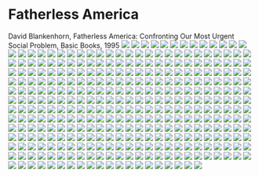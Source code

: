 # Fatherless America
David Blankenhorn, Fatherless America: Confronting Our Most Urgent Social Problem, Basic Books, 1995
![](https://github.com/KilianKegel/4KPages-FatherlessAmerika/blob/main/FatherlessAmerica.jpg) 
![](https://github.com/KilianKegel/4KPages-FatherlessAmerika/blob/main/FatherlessAmerica_001.jpg) 
![](https://github.com/KilianKegel/4KPages-FatherlessAmerika/blob/main/FatherlessAmerica_002.jpg) 
![](https://github.com/KilianKegel/4KPages-FatherlessAmerika/blob/main/FatherlessAmerica_003.jpg) 
![](https://github.com/KilianKegel/4KPages-FatherlessAmerika/blob/main/FatherlessAmerica_004.jpg) 
![](https://github.com/KilianKegel/4KPages-FatherlessAmerika/blob/main/FatherlessAmerica_005.jpg) 
![](https://github.com/KilianKegel/4KPages-FatherlessAmerika/blob/main/FatherlessAmerica_006.jpg) 
![](https://github.com/KilianKegel/4KPages-FatherlessAmerika/blob/main/FatherlessAmerica_007.jpg) 
![](https://github.com/KilianKegel/4KPages-FatherlessAmerika/blob/main/FatherlessAmerica_008.jpg) 
![](https://github.com/KilianKegel/4KPages-FatherlessAmerika/blob/main/FatherlessAmerica_009.jpg) 
![](https://github.com/KilianKegel/4KPages-FatherlessAmerika/blob/main/FatherlessAmerica_010.jpg) 
![](https://github.com/KilianKegel/4KPages-FatherlessAmerika/blob/main/FatherlessAmerica_011.jpg) 
![](https://github.com/KilianKegel/4KPages-FatherlessAmerika/blob/main/FatherlessAmerica_012.jpg) 
![](https://github.com/KilianKegel/4KPages-FatherlessAmerika/blob/main/FatherlessAmerica_013.jpg) 
![](https://github.com/KilianKegel/4KPages-FatherlessAmerika/blob/main/FatherlessAmerica_014.jpg) 
![](https://github.com/KilianKegel/4KPages-FatherlessAmerika/blob/main/FatherlessAmerica_015.jpg) 
![](https://github.com/KilianKegel/4KPages-FatherlessAmerika/blob/main/FatherlessAmerica_016.jpg) 
![](https://github.com/KilianKegel/4KPages-FatherlessAmerika/blob/main/FatherlessAmerica_017.jpg) 
![](https://github.com/KilianKegel/4KPages-FatherlessAmerika/blob/main/FatherlessAmerica_018.jpg) 
![](https://github.com/KilianKegel/4KPages-FatherlessAmerika/blob/main/FatherlessAmerica_019.jpg) 
![](https://github.com/KilianKegel/4KPages-FatherlessAmerika/blob/main/FatherlessAmerica_020.jpg) 
![](https://github.com/KilianKegel/4KPages-FatherlessAmerika/blob/main/FatherlessAmerica_021.jpg) 
![](https://github.com/KilianKegel/4KPages-FatherlessAmerika/blob/main/FatherlessAmerica_022.jpg) 
![](https://github.com/KilianKegel/4KPages-FatherlessAmerika/blob/main/FatherlessAmerica_023.jpg) 
![](https://github.com/KilianKegel/4KPages-FatherlessAmerika/blob/main/FatherlessAmerica_024.jpg) 
![](https://github.com/KilianKegel/4KPages-FatherlessAmerika/blob/main/FatherlessAmerica_025.jpg) 
![](https://github.com/KilianKegel/4KPages-FatherlessAmerika/blob/main/FatherlessAmerica_026.jpg) 
![](https://github.com/KilianKegel/4KPages-FatherlessAmerika/blob/main/FatherlessAmerica_027.jpg) 
![](https://github.com/KilianKegel/4KPages-FatherlessAmerika/blob/main/FatherlessAmerica_028.jpg) 
![](https://github.com/KilianKegel/4KPages-FatherlessAmerika/blob/main/FatherlessAmerica_029.jpg) 
![](https://github.com/KilianKegel/4KPages-FatherlessAmerika/blob/main/FatherlessAmerica_030.jpg) 
![](https://github.com/KilianKegel/4KPages-FatherlessAmerika/blob/main/FatherlessAmerica_031.jpg) 
![](https://github.com/KilianKegel/4KPages-FatherlessAmerika/blob/main/FatherlessAmerica_032.jpg) 
![](https://github.com/KilianKegel/4KPages-FatherlessAmerika/blob/main/FatherlessAmerica_033.jpg) 
![](https://github.com/KilianKegel/4KPages-FatherlessAmerika/blob/main/FatherlessAmerica_034.jpg) 
![](https://github.com/KilianKegel/4KPages-FatherlessAmerika/blob/main/FatherlessAmerica_035.jpg) 
![](https://github.com/KilianKegel/4KPages-FatherlessAmerika/blob/main/FatherlessAmerica_036.jpg) 
![](https://github.com/KilianKegel/4KPages-FatherlessAmerika/blob/main/FatherlessAmerica_037.jpg) 
![](https://github.com/KilianKegel/4KPages-FatherlessAmerika/blob/main/FatherlessAmerica_038.jpg) 
![](https://github.com/KilianKegel/4KPages-FatherlessAmerika/blob/main/FatherlessAmerica_039.jpg) 
![](https://github.com/KilianKegel/4KPages-FatherlessAmerika/blob/main/FatherlessAmerica_040.jpg) 
![](https://github.com/KilianKegel/4KPages-FatherlessAmerika/blob/main/FatherlessAmerica_041.jpg) 
![](https://github.com/KilianKegel/4KPages-FatherlessAmerika/blob/main/FatherlessAmerica_042.jpg) 
![](https://github.com/KilianKegel/4KPages-FatherlessAmerika/blob/main/FatherlessAmerica_043.jpg) 
![](https://github.com/KilianKegel/4KPages-FatherlessAmerika/blob/main/FatherlessAmerica_044.jpg) 
![](https://github.com/KilianKegel/4KPages-FatherlessAmerika/blob/main/FatherlessAmerica_045.jpg) 
![](https://github.com/KilianKegel/4KPages-FatherlessAmerika/blob/main/FatherlessAmerica_046.jpg) 
![](https://github.com/KilianKegel/4KPages-FatherlessAmerika/blob/main/FatherlessAmerica_047.jpg) 
![](https://github.com/KilianKegel/4KPages-FatherlessAmerika/blob/main/FatherlessAmerica_048.jpg) 
![](https://github.com/KilianKegel/4KPages-FatherlessAmerika/blob/main/FatherlessAmerica_049.jpg) 
![](https://github.com/KilianKegel/4KPages-FatherlessAmerika/blob/main/FatherlessAmerica_050.jpg) 
![](https://github.com/KilianKegel/4KPages-FatherlessAmerika/blob/main/FatherlessAmerica_051.jpg) 
![](https://github.com/KilianKegel/4KPages-FatherlessAmerika/blob/main/FatherlessAmerica_052.jpg) 
![](https://github.com/KilianKegel/4KPages-FatherlessAmerika/blob/main/FatherlessAmerica_053.jpg) 
![](https://github.com/KilianKegel/4KPages-FatherlessAmerika/blob/main/FatherlessAmerica_054.jpg) 
![](https://github.com/KilianKegel/4KPages-FatherlessAmerika/blob/main/FatherlessAmerica_055.jpg) 
![](https://github.com/KilianKegel/4KPages-FatherlessAmerika/blob/main/FatherlessAmerica_056.jpg) 
![](https://github.com/KilianKegel/4KPages-FatherlessAmerika/blob/main/FatherlessAmerica_057.jpg) 
![](https://github.com/KilianKegel/4KPages-FatherlessAmerika/blob/main/FatherlessAmerica_058.jpg) 
![](https://github.com/KilianKegel/4KPages-FatherlessAmerika/blob/main/FatherlessAmerica_059.jpg) 
![](https://github.com/KilianKegel/4KPages-FatherlessAmerika/blob/main/FatherlessAmerica_060.jpg) 
![](https://github.com/KilianKegel/4KPages-FatherlessAmerika/blob/main/FatherlessAmerica_061.jpg) 
![](https://github.com/KilianKegel/4KPages-FatherlessAmerika/blob/main/FatherlessAmerica_062.jpg) 
![](https://github.com/KilianKegel/4KPages-FatherlessAmerika/blob/main/FatherlessAmerica_063.jpg) 
![](https://github.com/KilianKegel/4KPages-FatherlessAmerika/blob/main/FatherlessAmerica_064.jpg) 
![](https://github.com/KilianKegel/4KPages-FatherlessAmerika/blob/main/FatherlessAmerica_065.jpg) 
![](https://github.com/KilianKegel/4KPages-FatherlessAmerika/blob/main/FatherlessAmerica_066.jpg) 
![](https://github.com/KilianKegel/4KPages-FatherlessAmerika/blob/main/FatherlessAmerica_067.jpg) 
![](https://github.com/KilianKegel/4KPages-FatherlessAmerika/blob/main/FatherlessAmerica_068.jpg) 
![](https://github.com/KilianKegel/4KPages-FatherlessAmerika/blob/main/FatherlessAmerica_069.jpg) 
![](https://github.com/KilianKegel/4KPages-FatherlessAmerika/blob/main/FatherlessAmerica_070.jpg) 
![](https://github.com/KilianKegel/4KPages-FatherlessAmerika/blob/main/FatherlessAmerica_071.jpg) 
![](https://github.com/KilianKegel/4KPages-FatherlessAmerika/blob/main/FatherlessAmerica_072.jpg) 
![](https://github.com/KilianKegel/4KPages-FatherlessAmerika/blob/main/FatherlessAmerica_073.jpg) 
![](https://github.com/KilianKegel/4KPages-FatherlessAmerika/blob/main/FatherlessAmerica_074.jpg) 
![](https://github.com/KilianKegel/4KPages-FatherlessAmerika/blob/main/FatherlessAmerica_075.jpg) 
![](https://github.com/KilianKegel/4KPages-FatherlessAmerika/blob/main/FatherlessAmerica_076.jpg) 
![](https://github.com/KilianKegel/4KPages-FatherlessAmerika/blob/main/FatherlessAmerica_077.jpg) 
![](https://github.com/KilianKegel/4KPages-FatherlessAmerika/blob/main/FatherlessAmerica_078.jpg) 
![](https://github.com/KilianKegel/4KPages-FatherlessAmerika/blob/main/FatherlessAmerica_079.jpg) 
![](https://github.com/KilianKegel/4KPages-FatherlessAmerika/blob/main/FatherlessAmerica_080.jpg) 
![](https://github.com/KilianKegel/4KPages-FatherlessAmerika/blob/main/FatherlessAmerica_081.jpg) 
![](https://github.com/KilianKegel/4KPages-FatherlessAmerika/blob/main/FatherlessAmerica_082.jpg) 
![](https://github.com/KilianKegel/4KPages-FatherlessAmerika/blob/main/FatherlessAmerica_083.jpg) 
![](https://github.com/KilianKegel/4KPages-FatherlessAmerika/blob/main/FatherlessAmerica_084.jpg) 
![](https://github.com/KilianKegel/4KPages-FatherlessAmerika/blob/main/FatherlessAmerica_085.jpg) 
![](https://github.com/KilianKegel/4KPages-FatherlessAmerika/blob/main/FatherlessAmerica_086.jpg) 
![](https://github.com/KilianKegel/4KPages-FatherlessAmerika/blob/main/FatherlessAmerica_087.jpg) 
![](https://github.com/KilianKegel/4KPages-FatherlessAmerika/blob/main/FatherlessAmerica_088.jpg) 
![](https://github.com/KilianKegel/4KPages-FatherlessAmerika/blob/main/FatherlessAmerica_089.jpg) 
![](https://github.com/KilianKegel/4KPages-FatherlessAmerika/blob/main/FatherlessAmerica_090.jpg) 
![](https://github.com/KilianKegel/4KPages-FatherlessAmerika/blob/main/FatherlessAmerica_091.jpg) 
![](https://github.com/KilianKegel/4KPages-FatherlessAmerika/blob/main/FatherlessAmerica_092.jpg) 
![](https://github.com/KilianKegel/4KPages-FatherlessAmerika/blob/main/FatherlessAmerica_093.jpg) 
![](https://github.com/KilianKegel/4KPages-FatherlessAmerika/blob/main/FatherlessAmerica_094.jpg) 
![](https://github.com/KilianKegel/4KPages-FatherlessAmerika/blob/main/FatherlessAmerica_095.jpg) 
![](https://github.com/KilianKegel/4KPages-FatherlessAmerika/blob/main/FatherlessAmerica_096.jpg) 
![](https://github.com/KilianKegel/4KPages-FatherlessAmerika/blob/main/FatherlessAmerica_097.jpg) 
![](https://github.com/KilianKegel/4KPages-FatherlessAmerika/blob/main/FatherlessAmerica_098.jpg) 
![](https://github.com/KilianKegel/4KPages-FatherlessAmerika/blob/main/FatherlessAmerica_099.jpg) 
![](https://github.com/KilianKegel/4KPages-FatherlessAmerika/blob/main/FatherlessAmerica_100.jpg) 
![](https://github.com/KilianKegel/4KPages-FatherlessAmerika/blob/main/FatherlessAmerica_101.jpg) 
![](https://github.com/KilianKegel/4KPages-FatherlessAmerika/blob/main/FatherlessAmerica_102.jpg) 
![](https://github.com/KilianKegel/4KPages-FatherlessAmerika/blob/main/FatherlessAmerica_103.jpg) 
![](https://github.com/KilianKegel/4KPages-FatherlessAmerika/blob/main/FatherlessAmerica_104.jpg) 
![](https://github.com/KilianKegel/4KPages-FatherlessAmerika/blob/main/FatherlessAmerica_105.jpg) 
![](https://github.com/KilianKegel/4KPages-FatherlessAmerika/blob/main/FatherlessAmerica_106.jpg) 
![](https://github.com/KilianKegel/4KPages-FatherlessAmerika/blob/main/FatherlessAmerica_107.jpg) 
![](https://github.com/KilianKegel/4KPages-FatherlessAmerika/blob/main/FatherlessAmerica_108.jpg) 
![](https://github.com/KilianKegel/4KPages-FatherlessAmerika/blob/main/FatherlessAmerica_109.jpg) 
![](https://github.com/KilianKegel/4KPages-FatherlessAmerika/blob/main/FatherlessAmerica_110.jpg) 
![](https://github.com/KilianKegel/4KPages-FatherlessAmerika/blob/main/FatherlessAmerica_111.jpg) 
![](https://github.com/KilianKegel/4KPages-FatherlessAmerika/blob/main/FatherlessAmerica_112.jpg) 
![](https://github.com/KilianKegel/4KPages-FatherlessAmerika/blob/main/FatherlessAmerica_113.jpg) 
![](https://github.com/KilianKegel/4KPages-FatherlessAmerika/blob/main/FatherlessAmerica_114.jpg) 
![](https://github.com/KilianKegel/4KPages-FatherlessAmerika/blob/main/FatherlessAmerica_115.jpg) 
![](https://github.com/KilianKegel/4KPages-FatherlessAmerika/blob/main/FatherlessAmerica_116.jpg) 
![](https://github.com/KilianKegel/4KPages-FatherlessAmerika/blob/main/FatherlessAmerica_117.jpg) 
![](https://github.com/KilianKegel/4KPages-FatherlessAmerika/blob/main/FatherlessAmerica_118.jpg) 
![](https://github.com/KilianKegel/4KPages-FatherlessAmerika/blob/main/FatherlessAmerica_119.jpg) 
![](https://github.com/KilianKegel/4KPages-FatherlessAmerika/blob/main/FatherlessAmerica_120.jpg) 
![](https://github.com/KilianKegel/4KPages-FatherlessAmerika/blob/main/FatherlessAmerica_121.jpg) 
![](https://github.com/KilianKegel/4KPages-FatherlessAmerika/blob/main/FatherlessAmerica_122.jpg) 
![](https://github.com/KilianKegel/4KPages-FatherlessAmerika/blob/main/FatherlessAmerica_123.jpg) 
![](https://github.com/KilianKegel/4KPages-FatherlessAmerika/blob/main/FatherlessAmerica_124.jpg) 
![](https://github.com/KilianKegel/4KPages-FatherlessAmerika/blob/main/FatherlessAmerica_125.jpg) 
![](https://github.com/KilianKegel/4KPages-FatherlessAmerika/blob/main/FatherlessAmerica_126.jpg) 
![](https://github.com/KilianKegel/4KPages-FatherlessAmerika/blob/main/FatherlessAmerica_127.jpg) 
![](https://github.com/KilianKegel/4KPages-FatherlessAmerika/blob/main/FatherlessAmerica_128.jpg) 
![](https://github.com/KilianKegel/4KPages-FatherlessAmerika/blob/main/FatherlessAmerica_129.jpg) 
![](https://github.com/KilianKegel/4KPages-FatherlessAmerika/blob/main/FatherlessAmerica_130.jpg) 
![](https://github.com/KilianKegel/4KPages-FatherlessAmerika/blob/main/FatherlessAmerica_131.jpg) 
![](https://github.com/KilianKegel/4KPages-FatherlessAmerika/blob/main/FatherlessAmerica_132.jpg) 
![](https://github.com/KilianKegel/4KPages-FatherlessAmerika/blob/main/FatherlessAmerica_133.jpg) 
![](https://github.com/KilianKegel/4KPages-FatherlessAmerika/blob/main/FatherlessAmerica_134.jpg) 
![](https://github.com/KilianKegel/4KPages-FatherlessAmerika/blob/main/FatherlessAmerica_135.jpg) 
![](https://github.com/KilianKegel/4KPages-FatherlessAmerika/blob/main/FatherlessAmerica_136.jpg) 
![](https://github.com/KilianKegel/4KPages-FatherlessAmerika/blob/main/FatherlessAmerica_137.jpg) 
![](https://github.com/KilianKegel/4KPages-FatherlessAmerika/blob/main/FatherlessAmerica_138.jpg) 
![](https://github.com/KilianKegel/4KPages-FatherlessAmerika/blob/main/FatherlessAmerica_139.jpg) 
![](https://github.com/KilianKegel/4KPages-FatherlessAmerika/blob/main/FatherlessAmerica_140.jpg) 
![](https://github.com/KilianKegel/4KPages-FatherlessAmerika/blob/main/FatherlessAmerica_141.jpg) 
![](https://github.com/KilianKegel/4KPages-FatherlessAmerika/blob/main/FatherlessAmerica_142.jpg) 
![](https://github.com/KilianKegel/4KPages-FatherlessAmerika/blob/main/FatherlessAmerica_143.jpg) 
![](https://github.com/KilianKegel/4KPages-FatherlessAmerika/blob/main/FatherlessAmerica_144.jpg) 
![](https://github.com/KilianKegel/4KPages-FatherlessAmerika/blob/main/FatherlessAmerica_145.jpg) 
![](https://github.com/KilianKegel/4KPages-FatherlessAmerika/blob/main/FatherlessAmerica_146.jpg) 
![](https://github.com/KilianKegel/4KPages-FatherlessAmerika/blob/main/FatherlessAmerica_147.jpg) 
![](https://github.com/KilianKegel/4KPages-FatherlessAmerika/blob/main/FatherlessAmerica_148.jpg) 
![](https://github.com/KilianKegel/4KPages-FatherlessAmerika/blob/main/FatherlessAmerica_149.jpg) 
![](https://github.com/KilianKegel/4KPages-FatherlessAmerika/blob/main/FatherlessAmerica_150.jpg) 
![](https://github.com/KilianKegel/4KPages-FatherlessAmerika/blob/main/FatherlessAmerica_151.jpg) 
![](https://github.com/KilianKegel/4KPages-FatherlessAmerika/blob/main/FatherlessAmerica_152.jpg) 
![](https://github.com/KilianKegel/4KPages-FatherlessAmerika/blob/main/FatherlessAmerica_153.jpg) 
![](https://github.com/KilianKegel/4KPages-FatherlessAmerika/blob/main/FatherlessAmerica_154.jpg) 
![](https://github.com/KilianKegel/4KPages-FatherlessAmerika/blob/main/FatherlessAmerica_155.jpg) 
![](https://github.com/KilianKegel/4KPages-FatherlessAmerika/blob/main/FatherlessAmerica_156.jpg) 
![](https://github.com/KilianKegel/4KPages-FatherlessAmerika/blob/main/FatherlessAmerica_157.jpg) 
![](https://github.com/KilianKegel/4KPages-FatherlessAmerika/blob/main/FatherlessAmerica_158.jpg) 
![](https://github.com/KilianKegel/4KPages-FatherlessAmerika/blob/main/FatherlessAmerica_159.jpg) 
![](https://github.com/KilianKegel/4KPages-FatherlessAmerika/blob/main/FatherlessAmerica_160.jpg) 
![](https://github.com/KilianKegel/4KPages-FatherlessAmerika/blob/main/FatherlessAmerica_161.jpg) 
![](https://github.com/KilianKegel/4KPages-FatherlessAmerika/blob/main/FatherlessAmerica_162.jpg) 
![](https://github.com/KilianKegel/4KPages-FatherlessAmerika/blob/main/FatherlessAmerica_163.jpg) 
![](https://github.com/KilianKegel/4KPages-FatherlessAmerika/blob/main/FatherlessAmerica_164.jpg) 
![](https://github.com/KilianKegel/4KPages-FatherlessAmerika/blob/main/FatherlessAmerica_165.jpg) 
![](https://github.com/KilianKegel/4KPages-FatherlessAmerika/blob/main/FatherlessAmerica_166.jpg) 
![](https://github.com/KilianKegel/4KPages-FatherlessAmerika/blob/main/FatherlessAmerica_167.jpg) 
![](https://github.com/KilianKegel/4KPages-FatherlessAmerika/blob/main/FatherlessAmerica_168.jpg) 
![](https://github.com/KilianKegel/4KPages-FatherlessAmerika/blob/main/FatherlessAmerica_169.jpg) 
![](https://github.com/KilianKegel/4KPages-FatherlessAmerika/blob/main/FatherlessAmerica_170.jpg) 
![](https://github.com/KilianKegel/4KPages-FatherlessAmerika/blob/main/FatherlessAmerica_171.jpg) 
![](https://github.com/KilianKegel/4KPages-FatherlessAmerika/blob/main/FatherlessAmerica_172.jpg) 
![](https://github.com/KilianKegel/4KPages-FatherlessAmerika/blob/main/FatherlessAmerica_173.jpg) 
![](https://github.com/KilianKegel/4KPages-FatherlessAmerika/blob/main/FatherlessAmerica_174.jpg) 
![](https://github.com/KilianKegel/4KPages-FatherlessAmerika/blob/main/FatherlessAmerica_175.jpg) 
![](https://github.com/KilianKegel/4KPages-FatherlessAmerika/blob/main/FatherlessAmerica_176.jpg) 
![](https://github.com/KilianKegel/4KPages-FatherlessAmerika/blob/main/FatherlessAmerica_177.jpg) 
![](https://github.com/KilianKegel/4KPages-FatherlessAmerika/blob/main/FatherlessAmerica_178.jpg) 
![](https://github.com/KilianKegel/4KPages-FatherlessAmerika/blob/main/FatherlessAmerica_179.jpg) 
![](https://github.com/KilianKegel/4KPages-FatherlessAmerika/blob/main/FatherlessAmerica_180.jpg) 
![](https://github.com/KilianKegel/4KPages-FatherlessAmerika/blob/main/FatherlessAmerica_181.jpg) 
![](https://github.com/KilianKegel/4KPages-FatherlessAmerika/blob/main/FatherlessAmerica_182.jpg) 
![](https://github.com/KilianKegel/4KPages-FatherlessAmerika/blob/main/FatherlessAmerica_183.jpg) 
![](https://github.com/KilianKegel/4KPages-FatherlessAmerika/blob/main/FatherlessAmerica_184.jpg) 
![](https://github.com/KilianKegel/4KPages-FatherlessAmerika/blob/main/FatherlessAmerica_185.jpg) 
![](https://github.com/KilianKegel/4KPages-FatherlessAmerika/blob/main/FatherlessAmerica_186.jpg) 
![](https://github.com/KilianKegel/4KPages-FatherlessAmerika/blob/main/FatherlessAmerica_187.jpg) 
![](https://github.com/KilianKegel/4KPages-FatherlessAmerika/blob/main/FatherlessAmerica_188.jpg) 
![](https://github.com/KilianKegel/4KPages-FatherlessAmerika/blob/main/FatherlessAmerica_189.jpg) 
![](https://github.com/KilianKegel/4KPages-FatherlessAmerika/blob/main/FatherlessAmerica_190.jpg) 
![](https://github.com/KilianKegel/4KPages-FatherlessAmerika/blob/main/FatherlessAmerica_191.jpg) 
![](https://github.com/KilianKegel/4KPages-FatherlessAmerika/blob/main/FatherlessAmerica_192.jpg) 
![](https://github.com/KilianKegel/4KPages-FatherlessAmerika/blob/main/FatherlessAmerica_193.jpg) 
![](https://github.com/KilianKegel/4KPages-FatherlessAmerika/blob/main/FatherlessAmerica_194.jpg) 
![](https://github.com/KilianKegel/4KPages-FatherlessAmerika/blob/main/FatherlessAmerica_195.jpg) 
![](https://github.com/KilianKegel/4KPages-FatherlessAmerika/blob/main/FatherlessAmerica_196.jpg) 
![](https://github.com/KilianKegel/4KPages-FatherlessAmerika/blob/main/FatherlessAmerica_197.jpg) 
![](https://github.com/KilianKegel/4KPages-FatherlessAmerika/blob/main/FatherlessAmerica_198.jpg) 
![](https://github.com/KilianKegel/4KPages-FatherlessAmerika/blob/main/FatherlessAmerica_199.jpg) 
![](https://github.com/KilianKegel/4KPages-FatherlessAmerika/blob/main/FatherlessAmerica_200.jpg) 
![](https://github.com/KilianKegel/4KPages-FatherlessAmerika/blob/main/FatherlessAmerica_201.jpg) 
![](https://github.com/KilianKegel/4KPages-FatherlessAmerika/blob/main/FatherlessAmerica_202.jpg) 
![](https://github.com/KilianKegel/4KPages-FatherlessAmerika/blob/main/FatherlessAmerica_203.jpg) 
![](https://github.com/KilianKegel/4KPages-FatherlessAmerika/blob/main/FatherlessAmerica_204.jpg) 
![](https://github.com/KilianKegel/4KPages-FatherlessAmerika/blob/main/FatherlessAmerica_205.jpg) 
![](https://github.com/KilianKegel/4KPages-FatherlessAmerika/blob/main/FatherlessAmerica_206.jpg) 
![](https://github.com/KilianKegel/4KPages-FatherlessAmerika/blob/main/FatherlessAmerica_207.jpg) 
![](https://github.com/KilianKegel/4KPages-FatherlessAmerika/blob/main/FatherlessAmerica_208.jpg) 
![](https://github.com/KilianKegel/4KPages-FatherlessAmerika/blob/main/FatherlessAmerica_209.jpg) 
![](https://github.com/KilianKegel/4KPages-FatherlessAmerika/blob/main/FatherlessAmerica_210.jpg) 
![](https://github.com/KilianKegel/4KPages-FatherlessAmerika/blob/main/FatherlessAmerica_211.jpg) 
![](https://github.com/KilianKegel/4KPages-FatherlessAmerika/blob/main/FatherlessAmerica_212.jpg) 
![](https://github.com/KilianKegel/4KPages-FatherlessAmerika/blob/main/FatherlessAmerica_213.jpg) 
![](https://github.com/KilianKegel/4KPages-FatherlessAmerika/blob/main/FatherlessAmerica_214.jpg) 
![](https://github.com/KilianKegel/4KPages-FatherlessAmerika/blob/main/FatherlessAmerica_215.jpg) 
![](https://github.com/KilianKegel/4KPages-FatherlessAmerika/blob/main/FatherlessAmerica_216.jpg) 
![](https://github.com/KilianKegel/4KPages-FatherlessAmerika/blob/main/FatherlessAmerica_217.jpg) 
![](https://github.com/KilianKegel/4KPages-FatherlessAmerika/blob/main/FatherlessAmerica_218.jpg) 
![](https://github.com/KilianKegel/4KPages-FatherlessAmerika/blob/main/FatherlessAmerica_219.jpg) 
![](https://github.com/KilianKegel/4KPages-FatherlessAmerika/blob/main/FatherlessAmerica_220.jpg) 
![](https://github.com/KilianKegel/4KPages-FatherlessAmerika/blob/main/FatherlessAmerica_221.jpg) 
![](https://github.com/KilianKegel/4KPages-FatherlessAmerika/blob/main/FatherlessAmerica_222.jpg) 
![](https://github.com/KilianKegel/4KPages-FatherlessAmerika/blob/main/FatherlessAmerica_223.jpg) 
![](https://github.com/KilianKegel/4KPages-FatherlessAmerika/blob/main/FatherlessAmerica_224.jpg) 
![](https://github.com/KilianKegel/4KPages-FatherlessAmerika/blob/main/FatherlessAmerica_225.jpg) 
![](https://github.com/KilianKegel/4KPages-FatherlessAmerika/blob/main/FatherlessAmerica_226.jpg) 
![](https://github.com/KilianKegel/4KPages-FatherlessAmerika/blob/main/FatherlessAmerica_227.jpg) 
![](https://github.com/KilianKegel/4KPages-FatherlessAmerika/blob/main/FatherlessAmerica_228.jpg) 
![](https://github.com/KilianKegel/4KPages-FatherlessAmerika/blob/main/FatherlessAmerica_229.jpg) 
![](https://github.com/KilianKegel/4KPages-FatherlessAmerika/blob/main/FatherlessAmerica_230.jpg) 
![](https://github.com/KilianKegel/4KPages-FatherlessAmerika/blob/main/FatherlessAmerica_231.jpg) 
![](https://github.com/KilianKegel/4KPages-FatherlessAmerika/blob/main/FatherlessAmerica_232.jpg) 
![](https://github.com/KilianKegel/4KPages-FatherlessAmerika/blob/main/FatherlessAmerica_233.jpg) 
![](https://github.com/KilianKegel/4KPages-FatherlessAmerika/blob/main/FatherlessAmerica_234.jpg) 
![](https://github.com/KilianKegel/4KPages-FatherlessAmerika/blob/main/FatherlessAmerica_235.jpg) 
![](https://github.com/KilianKegel/4KPages-FatherlessAmerika/blob/main/FatherlessAmerica_236.jpg) 
![](https://github.com/KilianKegel/4KPages-FatherlessAmerika/blob/main/FatherlessAmerica_237.jpg) 
![](https://github.com/KilianKegel/4KPages-FatherlessAmerika/blob/main/FatherlessAmerica_238.jpg) 
![](https://github.com/KilianKegel/4KPages-FatherlessAmerika/blob/main/FatherlessAmerica_239.jpg) 
![](https://github.com/KilianKegel/4KPages-FatherlessAmerika/blob/main/FatherlessAmerica_240.jpg) 
![](https://github.com/KilianKegel/4KPages-FatherlessAmerika/blob/main/FatherlessAmerica_241.jpg) 
![](https://github.com/KilianKegel/4KPages-FatherlessAmerika/blob/main/FatherlessAmerica_242.jpg) 
![](https://github.com/KilianKegel/4KPages-FatherlessAmerika/blob/main/FatherlessAmerica_243.jpg) 
![](https://github.com/KilianKegel/4KPages-FatherlessAmerika/blob/main/FatherlessAmerica_244.jpg) 
![](https://github.com/KilianKegel/4KPages-FatherlessAmerika/blob/main/FatherlessAmerica_245.jpg) 
![](https://github.com/KilianKegel/4KPages-FatherlessAmerika/blob/main/FatherlessAmerica_246.jpg) 
![](https://github.com/KilianKegel/4KPages-FatherlessAmerika/blob/main/FatherlessAmerica_247.jpg) 
![](https://github.com/KilianKegel/4KPages-FatherlessAmerika/blob/main/FatherlessAmerica_248.jpg) 
![](https://github.com/KilianKegel/4KPages-FatherlessAmerika/blob/main/FatherlessAmerica_249.jpg) 
![](https://github.com/KilianKegel/4KPages-FatherlessAmerika/blob/main/FatherlessAmerica_250.jpg) 
![](https://github.com/KilianKegel/4KPages-FatherlessAmerika/blob/main/FatherlessAmerica_251.jpg) 
![](https://github.com/KilianKegel/4KPages-FatherlessAmerika/blob/main/FatherlessAmerica_252.jpg) 
![](https://github.com/KilianKegel/4KPages-FatherlessAmerika/blob/main/FatherlessAmerica_253.jpg) 
![](https://github.com/KilianKegel/4KPages-FatherlessAmerika/blob/main/FatherlessAmerica_254.jpg) 
![](https://github.com/KilianKegel/4KPages-FatherlessAmerika/blob/main/FatherlessAmerica_255.jpg) 
![](https://github.com/KilianKegel/4KPages-FatherlessAmerika/blob/main/FatherlessAmerica_256.jpg) 
![](https://github.com/KilianKegel/4KPages-FatherlessAmerika/blob/main/FatherlessAmerica_257.jpg) 
![](https://github.com/KilianKegel/4KPages-FatherlessAmerika/blob/main/FatherlessAmerica_258.jpg) 
![](https://github.com/KilianKegel/4KPages-FatherlessAmerika/blob/main/FatherlessAmerica_259.jpg) 
![](https://github.com/KilianKegel/4KPages-FatherlessAmerika/blob/main/FatherlessAmerica_260.jpg) 
![](https://github.com/KilianKegel/4KPages-FatherlessAmerika/blob/main/FatherlessAmerica_261.jpg) 
![](https://github.com/KilianKegel/4KPages-FatherlessAmerika/blob/main/FatherlessAmerica_262.jpg) 
![](https://github.com/KilianKegel/4KPages-FatherlessAmerika/blob/main/FatherlessAmerica_263.jpg) 
![](https://github.com/KilianKegel/4KPages-FatherlessAmerika/blob/main/FatherlessAmerica_264.jpg) 
![](https://github.com/KilianKegel/4KPages-FatherlessAmerika/blob/main/FatherlessAmerica_265.jpg) 
![](https://github.com/KilianKegel/4KPages-FatherlessAmerika/blob/main/FatherlessAmerica_266.jpg) 
![](https://github.com/KilianKegel/4KPages-FatherlessAmerika/blob/main/FatherlessAmerica_267.jpg) 
![](https://github.com/KilianKegel/4KPages-FatherlessAmerika/blob/main/FatherlessAmerica_268.jpg) 
![](https://github.com/KilianKegel/4KPages-FatherlessAmerika/blob/main/FatherlessAmerica_269.jpg) 
![](https://github.com/KilianKegel/4KPages-FatherlessAmerika/blob/main/FatherlessAmerica_270.jpg) 
![](https://github.com/KilianKegel/4KPages-FatherlessAmerika/blob/main/FatherlessAmerica_271.jpg) 
![](https://github.com/KilianKegel/4KPages-FatherlessAmerika/blob/main/FatherlessAmerica_272.jpg) 
![](https://github.com/KilianKegel/4KPages-FatherlessAmerika/blob/main/FatherlessAmerica_273.jpg) 
![](https://github.com/KilianKegel/4KPages-FatherlessAmerika/blob/main/FatherlessAmerica_274.jpg) 
![](https://github.com/KilianKegel/4KPages-FatherlessAmerika/blob/main/FatherlessAmerica_275.jpg) 
![](https://github.com/KilianKegel/4KPages-FatherlessAmerika/blob/main/FatherlessAmerica_276.jpg) 
![](https://github.com/KilianKegel/4KPages-FatherlessAmerika/blob/main/FatherlessAmerica_277.jpg) 
![](https://github.com/KilianKegel/4KPages-FatherlessAmerika/blob/main/FatherlessAmerica_278.jpg) 
![](https://github.com/KilianKegel/4KPages-FatherlessAmerika/blob/main/FatherlessAmerica_279.jpg) 
![](https://github.com/KilianKegel/4KPages-FatherlessAmerika/blob/main/FatherlessAmerica_280.jpg) 
![](https://github.com/KilianKegel/4KPages-FatherlessAmerika/blob/main/FatherlessAmerica_281.jpg) 
![](https://github.com/KilianKegel/4KPages-FatherlessAmerika/blob/main/FatherlessAmerica_282.jpg) 
![](https://github.com/KilianKegel/4KPages-FatherlessAmerika/blob/main/FatherlessAmerica_283.jpg) 
![](https://github.com/KilianKegel/4KPages-FatherlessAmerika/blob/main/FatherlessAmerica_284.jpg) 
![](https://github.com/KilianKegel/4KPages-FatherlessAmerika/blob/main/FatherlessAmerica_285.jpg) 
![](https://github.com/KilianKegel/4KPages-FatherlessAmerika/blob/main/FatherlessAmerica_286.jpg) 
![](https://github.com/KilianKegel/4KPages-FatherlessAmerika/blob/main/FatherlessAmerica_287.jpg) 
![](https://github.com/KilianKegel/4KPages-FatherlessAmerika/blob/main/FatherlessAmerica_288.jpg) 
![](https://github.com/KilianKegel/4KPages-FatherlessAmerika/blob/main/FatherlessAmerica_289.jpg) 
![](https://github.com/KilianKegel/4KPages-FatherlessAmerika/blob/main/FatherlessAmerica_290.jpg) 
![](https://github.com/KilianKegel/4KPages-FatherlessAmerika/blob/main/FatherlessAmerica_291.jpg) 
![](https://github.com/KilianKegel/4KPages-FatherlessAmerika/blob/main/FatherlessAmerica_292.jpg) 
![](https://github.com/KilianKegel/4KPages-FatherlessAmerika/blob/main/FatherlessAmerica_293.jpg) 
![](https://github.com/KilianKegel/4KPages-FatherlessAmerika/blob/main/FatherlessAmerica_294.jpg) 
![](https://github.com/KilianKegel/4KPages-FatherlessAmerika/blob/main/FatherlessAmerica_295.jpg) 
![](https://github.com/KilianKegel/4KPages-FatherlessAmerika/blob/main/FatherlessAmerica_296.jpg) 
![](https://github.com/KilianKegel/4KPages-FatherlessAmerika/blob/main/FatherlessAmerica_297.jpg) 
![](https://github.com/KilianKegel/4KPages-FatherlessAmerika/blob/main/FatherlessAmerica_298.jpg) 
![](https://github.com/KilianKegel/4KPages-FatherlessAmerika/blob/main/FatherlessAmerica_299.jpg) 
![](https://github.com/KilianKegel/4KPages-FatherlessAmerika/blob/main/FatherlessAmerica_300.jpg) 
![](https://github.com/KilianKegel/4KPages-FatherlessAmerika/blob/main/FatherlessAmerica_301.jpg) 
![](https://github.com/KilianKegel/4KPages-FatherlessAmerika/blob/main/FatherlessAmerica_302.jpg) 
![](https://github.com/KilianKegel/4KPages-FatherlessAmerika/blob/main/FatherlessAmerica_303.jpg) 
![](https://github.com/KilianKegel/4KPages-FatherlessAmerika/blob/main/FatherlessAmerica_304.jpg) 
![](https://github.com/KilianKegel/4KPages-FatherlessAmerika/blob/main/FatherlessAmerica_305.jpg) 
![](https://github.com/KilianKegel/4KPages-FatherlessAmerika/blob/main/FatherlessAmerica_306.jpg) 
![](https://github.com/KilianKegel/4KPages-FatherlessAmerika/blob/main/FatherlessAmerica_307.jpg) 
![](https://github.com/KilianKegel/4KPages-FatherlessAmerika/blob/main/FatherlessAmerica_308.jpg) 
![](https://github.com/KilianKegel/4KPages-FatherlessAmerika/blob/main/FatherlessAmerica_309.jpg) 
![](https://github.com/KilianKegel/4KPages-FatherlessAmerika/blob/main/FatherlessAmerica_310.jpg) 
![](https://github.com/KilianKegel/4KPages-FatherlessAmerika/blob/main/FatherlessAmerica_311.jpg) 
![](https://github.com/KilianKegel/4KPages-FatherlessAmerika/blob/main/FatherlessAmerica_312.jpg) 
![](https://github.com/KilianKegel/4KPages-FatherlessAmerika/blob/main/FatherlessAmerica_313.jpg) 
![](https://github.com/KilianKegel/4KPages-FatherlessAmerika/blob/main/FatherlessAmerica_314.jpg) 
![](https://github.com/KilianKegel/4KPages-FatherlessAmerika/blob/main/FatherlessAmerica_315.jpg) 
![](https://github.com/KilianKegel/4KPages-FatherlessAmerika/blob/main/FatherlessAmerica_316.jpg) 
![](https://github.com/KilianKegel/4KPages-FatherlessAmerika/blob/main/FatherlessAmerica_317.jpg) 
![](https://github.com/KilianKegel/4KPages-FatherlessAmerika/blob/main/FatherlessAmerica_318.jpg) 
![](https://github.com/KilianKegel/4KPages-FatherlessAmerika/blob/main/FatherlessAmerica_319.jpg) 
![](https://github.com/KilianKegel/4KPages-FatherlessAmerika/blob/main/FatherlessAmerica_320.jpg) 
![](https://github.com/KilianKegel/4KPages-FatherlessAmerika/blob/main/FatherlessAmerica_321.jpg) 
![](https://github.com/KilianKegel/4KPages-FatherlessAmerika/blob/main/FatherlessAmerica_322.jpg) 
![](https://github.com/KilianKegel/4KPages-FatherlessAmerika/blob/main/FatherlessAmerica_323.jpg) 
![](https://github.com/KilianKegel/4KPages-FatherlessAmerika/blob/main/FatherlessAmerica_324.jpg) 
![](https://github.com/KilianKegel/4KPages-FatherlessAmerika/blob/main/FatherlessAmerica_325.jpg) 
![](https://github.com/KilianKegel/4KPages-FatherlessAmerika/blob/main/FatherlessAmerica_326.jpg) 
![](https://github.com/KilianKegel/4KPages-FatherlessAmerika/blob/main/FatherlessAmerica_327.jpg) 
![](https://github.com/KilianKegel/4KPages-FatherlessAmerika/blob/main/FatherlessAmerica_328.jpg) 
![](https://github.com/KilianKegel/4KPages-FatherlessAmerika/blob/main/FatherlessAmerica_329.jpg) 
![](https://github.com/KilianKegel/4KPages-FatherlessAmerika/blob/main/FatherlessAmerica_330.jpg) 
![](https://github.com/KilianKegel/4KPages-FatherlessAmerika/blob/main/FatherlessAmerica_331.jpg) 
![](https://github.com/KilianKegel/4KPages-FatherlessAmerika/blob/main/FatherlessAmerica_332.jpg) 
